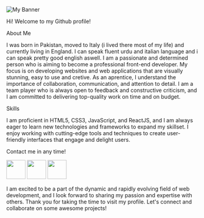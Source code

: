 <img src='https://user-images.githubusercontent.com/120671402/219975599-2e2b6a6b-b6ec-4df5-a18f-714ca4069c93.png' alt='My Banner'/>

Hi! Welcome to my Github profile!

About Me

I was born in Pakistan, moved to Italy (i lived there most of my life) and currently living in England. I can speak fluent urdu and italian language and i can speak pretty good english aswell.
I am a passionate and determined person who is aiming to become a professional front-end developer. My focus is on developing websites and web applications that are visually stunning, easy to use and cretive.
As an aprentice, I understand the importance of collaboration, communication, and attention to detail. I am a team player who is always open to feedback and constructive criticism, and I am committed to delivering top-quality work on time and on budget.

Skills 

I am proficient in HTML5, CSS3, JavaScript, and ReactJS, and I am always eager to learn new technologies and frameworks to expand my skillset. I enjoy working with cutting-edge tools and techniques to create user-friendly interfaces that engage and delight users.

Contact me in any time!

<a href='https://www.instagram.com/muhammad.g.s.bhutta' target="_blank"><img src='https://raw.githubusercontent.com/yushi1007/yushi1007/main/images/instagram.png' style="width:50px;"><a href='https://www.instagram.com/'></a></img></a>
<a href='https://twitter.com/MuhammadGSBhut1' target="_blank"><img src='https://user-images.githubusercontent.com/120671402/219977171-068a2c3a-42b0-48c1-b256-eee0517da7dd.png' style="width:50px;"></img></a>
<a href='https://www.facebook.com/Muhammad.G.S.Bhutta' target="_blank"><img src='https://user-images.githubusercontent.com/120671402/219977342-a6074584-1c9d-42ba-bd13-6f90e2ea38ca.png' style="width:50px;"></img></a>

I am excited to be a part of the dynamic and rapidly evolving field of web development, and I look forward to sharing my passion and expertise with others. Thank you for taking the time to visit my profile. Let's connect and collaborate on some awesome projects!

